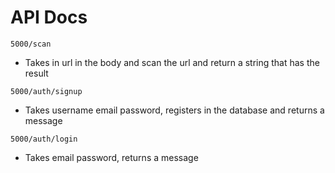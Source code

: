 # API Docs

```
5000/scan
```
- Takes in url in the body and scan the url and return a string that has the result

```
5000/auth/signup
```
- Takes username email password, registers in the database and returns a message

```
5000/auth/login
```
- Takes email password, returns a message